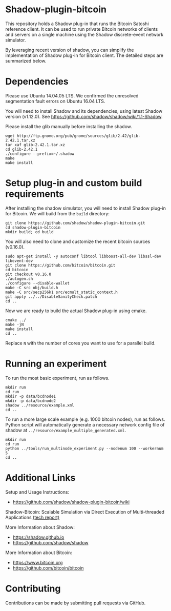 # Shadow-plugin-bitcoin

This repository holds a Shadow plug-in that runs the Bitcoin Satoshi reference client.
It can be used to run private Bitcoin networks of clients and servers on a single 
machine using the Shadow discrete-event network simulator.


By leveraging recent version of shadow, you can simplify the implementation of
Shadow plug-in for Bitcoin client. The detailed steps are summarized below.


# Dependencies

Please use Ubuntu 14.04.05 LTS. We confirmed the unresolved segmentation fault errors on Ubuntu 16.04 LTS.

You will need to install Shadow and its dependencies, using latest Shadow version (v1.12.0).
See https://github.com/shadow/shadow/wiki/1.1-Shadow.

Please install the glib manually before installing the shadow.
```
wget http://ftp.gnome.org/pub/gnome/sources/glib/2.42/glib-2.42.1.tar.xz
tar xaf glib-2.42.1.tar.xz
cd glib-2.42.1
./configure --prefix=~/.shadow
make
make install
```

# Setup plug-in and custom build requirements

After installing the shadow simulator, you will need to install Shadow plug-in for Bitcoin.
We will build from the `build` directory:

```
git clone https://github.com/shadow/shadow-plugin-bitcoin.git
cd shadow-plugin-bitcoin
mkdir build; cd build
```

You will also need to clone and customize the recent bitcoin sources (v0.16.0).

```
sudo apt-get install -y autoconf libtool libboost-all-dev libssl-dev libevent-dev
git clone https://github.com/bitcoin/bitcoin.git
cd bitcoin
git checkout v0.16.0
./autogen.sh
./configure --disable-wallet
make -C src obj/build.h
make -C src/secp256k1 src/ecmult_static_context.h
git apply ../../DisableSanityCheck.patch
cd ..
```

Now we are ready to build the actual Shadow plug-in using cmake.

```
cmake ../
make -jN
make install
cd ..
```

Replace `N` with the number of cores you want to use for a parallel build.


# Running an experiment

To run the most basic experiment, run as follows.

```
mkdir run
cd run
mkdir -p data/bcdnode1
mkdir -p data/bcdnode2
shadow ../resource/example.xml
cd ..
```

To run a more large scale example (e.g. 1000 bitcoin nodes), run as follows.
Python script will automatically generate a necessary network config file of shadow at `../resource/example_multiple_generated.xml`.

```
mkdir run
cd run
python ../tools/run_multinode_experiment.py --nodenum 100 --workernum 5
cd ..
```


# Additional Links

Setup and Usage Instructions:
  + https://github.com/shadow/shadow-plugin-bitcoin/wiki

Shadow-Bitcoin: Scalable Simulation via Direct Execution of Multi-threaded Applications [(tech report)](https://cs.umd.edu/~amiller/shadow-bitcoin.pdf)

More Information about Shadow:
  + https://shadow.github.io
  + https://github.com/shadow/shadow

More Information about Bitcoin:
  + https://www.bitcoin.org
  + https://github.com/bitcoin/bitcoin

# Contributing

Contributions can be made by submitting pull requests via GitHub.
